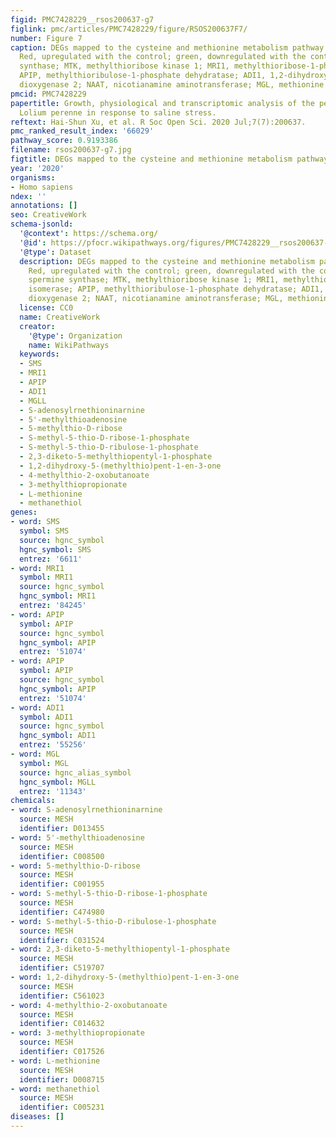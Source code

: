 ```yaml
---
figid: PMC7428229__rsos200637-g7
figlink: pmc/articles/PMC7428229/figure/RSOS200637F7/
number: Figure 7
caption: DEGs mapped to the cysteine and methionine metabolism pathway in shoots.
  Red, upregulated with the control; green, downregulated with the control; SMS, spermine
  synthase; MTK, methylthioribose kinase 1; MRI1, methylthioribose-1-phosphate isomerase;
  APIP, methylthioribulose-1-phosphate dehydratase; ADI1, 1,2-dihydroxy-3-keto-5-methylthiopentene
  dioxygenase 2; NAAT, nicotianamine aminotransferase; MGL, methionine gamma-lyase.
pmcid: PMC7428229
papertitle: Growth, physiological and transcriptomic analysis of the perennial ryegrass
  Lolium perenne in response to saline stress.
reftext: Hai-Shun Xu, et al. R Soc Open Sci. 2020 Jul;7(7):200637.
pmc_ranked_result_index: '66029'
pathway_score: 0.9193386
filename: rsos200637-g7.jpg
figtitle: DEGs mapped to the cysteine and methionine metabolism pathway in shoots
year: '2020'
organisms:
- Homo sapiens
ndex: ''
annotations: []
seo: CreativeWork
schema-jsonld:
  '@context': https://schema.org/
  '@id': https://pfocr.wikipathways.org/figures/PMC7428229__rsos200637-g7.html
  '@type': Dataset
  description: DEGs mapped to the cysteine and methionine metabolism pathway in shoots.
    Red, upregulated with the control; green, downregulated with the control; SMS,
    spermine synthase; MTK, methylthioribose kinase 1; MRI1, methylthioribose-1-phosphate
    isomerase; APIP, methylthioribulose-1-phosphate dehydratase; ADI1, 1,2-dihydroxy-3-keto-5-methylthiopentene
    dioxygenase 2; NAAT, nicotianamine aminotransferase; MGL, methionine gamma-lyase.
  license: CC0
  name: CreativeWork
  creator:
    '@type': Organization
    name: WikiPathways
  keywords:
  - SMS
  - MRI1
  - APIP
  - ADI1
  - MGLL
  - S-adenosylrnethioninarnine
  - 5'-methylthioadenosine
  - 5-methylthio-D-ribose
  - S-methyl-5-thio-D-ribose-1-phosphate
  - S-methyl-5-thio-D-ribulose-1-phosphate
  - 2,3-diketo-5-methylthiopentyl-1-phosphate
  - 1,2-dihydroxy-5-(methylthio)pent-1-en-3-one
  - 4-methylthio-2-oxobutanoate
  - 3-methylthiopropionate
  - L-methionine
  - methanethiol
genes:
- word: SMS
  symbol: SMS
  source: hgnc_symbol
  hgnc_symbol: SMS
  entrez: '6611'
- word: MRI1
  symbol: MRI1
  source: hgnc_symbol
  hgnc_symbol: MRI1
  entrez: '84245'
- word: APIP
  symbol: APIP
  source: hgnc_symbol
  hgnc_symbol: APIP
  entrez: '51074'
- word: APIP
  symbol: APIP
  source: hgnc_symbol
  hgnc_symbol: APIP
  entrez: '51074'
- word: ADI1
  symbol: ADI1
  source: hgnc_symbol
  hgnc_symbol: ADI1
  entrez: '55256'
- word: MGL
  symbol: MGL
  source: hgnc_alias_symbol
  hgnc_symbol: MGLL
  entrez: '11343'
chemicals:
- word: S-adenosylrnethioninarnine
  source: MESH
  identifier: D013455
- word: 5'-methylthioadenosine
  source: MESH
  identifier: C008500
- word: 5-methylthio-D-ribose
  source: MESH
  identifier: C001955
- word: S-methyl-5-thio-D-ribose-1-phosphate
  source: MESH
  identifier: C474980
- word: S-methyl-5-thio-D-ribulose-1-phosphate
  source: MESH
  identifier: C031524
- word: 2,3-diketo-5-methylthiopentyl-1-phosphate
  source: MESH
  identifier: C519707
- word: 1,2-dihydroxy-5-(methylthio)pent-1-en-3-one
  source: MESH
  identifier: C561023
- word: 4-methylthio-2-oxobutanoate
  source: MESH
  identifier: C014632
- word: 3-methylthiopropionate
  source: MESH
  identifier: C017526
- word: L-methionine
  source: MESH
  identifier: D008715
- word: methanethiol
  source: MESH
  identifier: C005231
diseases: []
---
```

